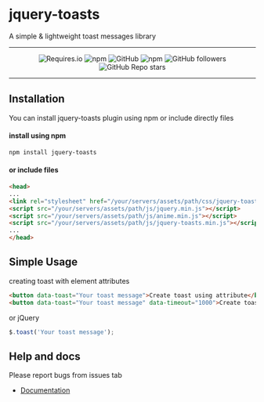 # jquery-toasts
A simple & lightweight toast messages library

---

<center>

![Requires.io](https://img.shields.io/requires/github/isaeken/jquery-toasts) ![npm](https://img.shields.io/npm/dt/jquery-toasts) ![GitHub](https://img.shields.io/github/license/isaeken/jquery-toasts) ![npm](https://img.shields.io/npm/v/jquery-toasts)
![GitHub followers](https://img.shields.io/github/followers/isaeken?style=social) ![GitHub Repo stars](https://img.shields.io/github/stars/isaeken/jquery-toasts?style=social)

</center>

---

## Installation
You can install jquery-toasts plugin using npm or include directly files

#### install using npm
```bash
npm install jquery-toasts
```
#### or include files
````html
<head>
...
<link rel="stylesheet" href="/your/servers/assets/path/css/jquery-toasts.min.css">
<script src="/your/servers/assets/path/js/jquery.min.js"></script>
<script src="/your/servers/assets/path/js/anime.min.js"></script>
<script src="/your/servers/assets/path/js/jquery-toasts.min.js"></script>
...
</head>
````

## Simple Usage
creating toast with element attributes
````html
<button data-toast="Your toast message">Create toast using attribute</button>
<button data-toast="Your toast message" data-timeout="1000">Create toast using attribute with timeout</button>
````
or jQuery
````javascript
$.toast('Your toast message');
````

## Help and docs
Please report bugs from issues tab
- [Documentation](https://isaeken.github.io/jquery-toasts/)
